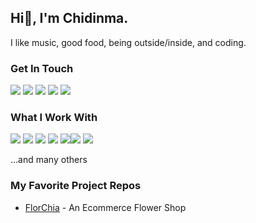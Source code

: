 ## Hi👋, I'm Chidinma. 
I like music, good food, being outside/inside, and coding.

### Get In Touch
<a href="mailto:chidinmaehirim002@gmail.com"><img src="https://img.shields.io/badge/Gmail-D14836?style=for-the-badge&logo=gmail&logoColor=white"></a> 
<a href="https://www.linkedin.com/in/chidinma-ehirim-725891202/" target = _blank><img src="https://img.shields.io/badge/LinkedIn-0077B5?style=for-the-badge&logo=linkedin&logoColor=white"></a> 
<a href="https://www.youtube.com/channel/UCCG4wbZmZsQxN7RU7RNSItQ" target= _blank><img src="https://img.shields.io/badge/YouTube-FF0000?style=for-the-badge&logo=youtube&logoColor=white"></a>
<a href="https://chidinmaehirim.netlify.app/" target=_blank> <img src="https://img.shields.io/badge/portfolio-CCCCFF?style=for-the-badge&logoColor=white"></a> 
<a href="https://x.com/chidinma_28" target= _blank><img src="https://img.shields.io/badge/Twitter-1CA0F2?style=for-the-badge&logo=twitter&logoColor=white"></a>

### What I Work With
<img src="https://img.shields.io/badge/JavaScript-F7DF1E?style=for-the-badge&logo=javascript&logoColor=black"> <img src="https://img.shields.io/badge/Node.js-43853D?style=for-the-badge&logo=node.js&logoColor=white"> <img src="https://img.shields.io/badge/HTML5-E34F26?style=for-the-badge&logo=html5&logoColor=white"> <img src="https://img.shields.io/badge/CSS3-1572B6?style=for-the-badge&logo=css3&logoColor=white"> <img src="https://img.shields.io/badge/React-20232A?style=for-the-badge&logo=react&logoColor=61DAFB"><img src="https://img.shields.io/badge/MongoDB-20232A?style=for-the-badge&logo=mongodb&logoColor=CCCCFF"> <img src="https://img.shields.io/badge/Python-20232A?style=for-the-badge&logo=python&logoColor=61DAFB"> 

...and many others

### My Favorite Project Repos
* <a href="https://github.com/chiaxx/FlorChia">FlorChia</a> - An Ecommerce Flower Shop
